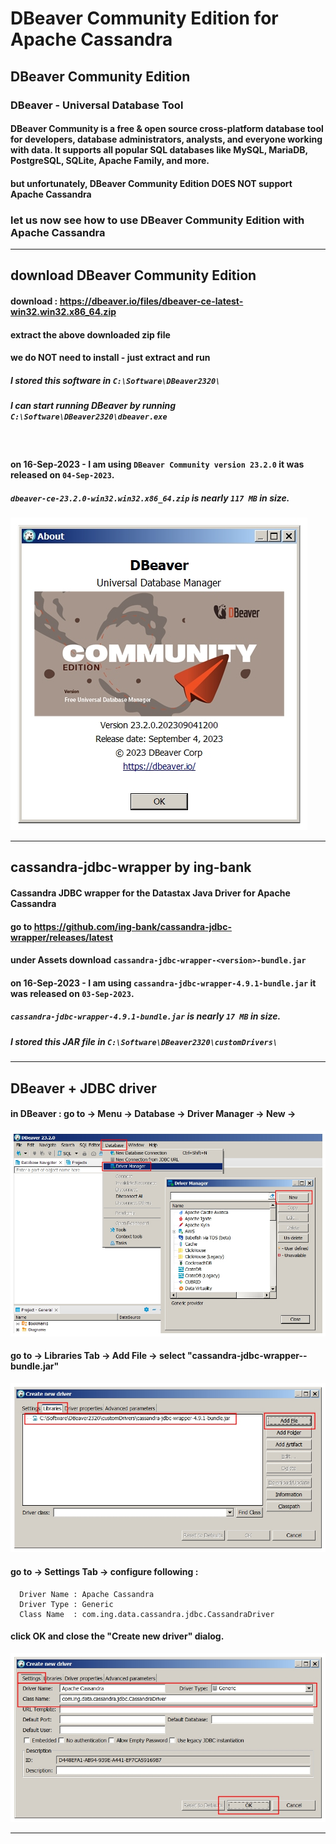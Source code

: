 # DBeaver Community Edition for Apache Cassandra

## DBeaver Community Edition

### DBeaver - Universal Database Tool
#### DBeaver Community is a free & open source cross-platform database tool for developers, database administrators, analysts, and everyone working with data. It supports all popular SQL databases like MySQL, MariaDB, PostgreSQL, SQLite, Apache Family, and more.
#### but unfortunately, DBeaver Community Edition DOES NOT support Apache Cassandra

### let us now see how to use DBeaver Community Edition with Apache Cassandra

---

## download DBeaver Community Edition

#### download : https://dbeaver.io/files/dbeaver-ce-latest-win32.win32.x86_64.zip

#### extract the above downloaded zip file
#### we do NOT need to install - just extract and run

##### I stored this software in ` C:\Software\DBeaver2320\ `
##### I can start running DBeaver by running ` C:\Software\DBeaver2320\dbeaver.exe `

<br>

#### on 16-Sep-2023 - I am using ` DBeaver Community version 23.2.0 ` it was released on ` 04-Sep-2023 `.
##### ` dbeaver-ce-23.2.0-win32.win32.x86_64.zip ` is nearly ` 117 MB ` in size.

![DBeaver_01.jpg](https://github.com/sarma1807/DBeaver_for_Cassandra/blob/main/images/DBeaver_01.jpg)

---

## cassandra-jdbc-wrapper by ing-bank

#### Cassandra JDBC wrapper for the Datastax Java Driver for Apache Cassandra

#### go to https://github.com/ing-bank/cassandra-jdbc-wrapper/releases/latest
#### under Assets download ` cassandra-jdbc-wrapper-<version>-bundle.jar `

#### on 16-Sep-2023 - I am using ` cassandra-jdbc-wrapper-4.9.1-bundle.jar ` it was released on ` 03-Sep-2023 `.
##### ` cassandra-jdbc-wrapper-4.9.1-bundle.jar ` is nearly ` 17 MB ` in size.

##### I stored this JAR file in ` C:\Software\DBeaver2320\customDrivers\ `

---

## DBeaver + JDBC driver

#### in DBeaver : go to -> Menu -> Database -> Driver Manager -> New ->

![DBeaver_02.jpg](https://github.com/sarma1807/DBeaver_for_Cassandra/blob/main/images/DBeaver_02.jpg)

#### go to -> Libraries Tab -> Add File -> select "cassandra-jdbc-wrapper-<version>-bundle.jar"

![DBeaver_03.jpg](https://github.com/sarma1807/DBeaver_for_Cassandra/blob/main/images/DBeaver_03.jpg)

#### go to -> Settings Tab -> configure following :
```
  Driver Name : Apache Cassandra
  Driver Type : Generic
  Class Name  : com.ing.data.cassandra.jdbc.CassandraDriver
```
#### click OK and close the "Create new driver" dialog.

![DBeaver_04.jpg](https://github.com/sarma1807/DBeaver_for_Cassandra/blob/main/images/DBeaver_04.jpg)

---
